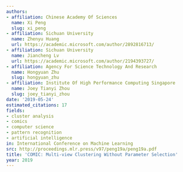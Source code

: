 ```yaml
---
authors:
- affiliation: Chinese Academy Of Sciences
  name: Xi Peng
  slug: xi_peng
- affiliation: Sichuan University
  name: Zhenyu Huang
  url: https://academic.microsoft.com/author/2892816713/
- affiliation: Sichuan University
  name: Jiancheng Lv
  url: https://academic.microsoft.com/author/2194393727/
- affiliation: Agency For Science Technology And Research
  name: Hongyuan Zhu
  slug: hongyuan_zhu
- affiliation: Institute Of High Performance Computing Singapore
  name: Joey Tianyi Zhou
  slug: joey_tianyi_zhou
date: '2019-05-24'
estimated_citations: 17
fields:
- cluster analysis
- comics
- computer science
- pattern recognition
- artificial intelligence
in: International Conference on Machine Learning
src: http://proceedings.mlr.press/v97/peng19a/peng19a.pdf
title: 'COMIC: Multi-view Clustering Without Parameter Selection'
year: 2019
---
```

